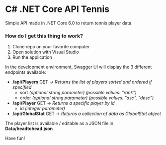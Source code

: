 # C# .NET Core API Tennis

Simple API made in .NET Core 6.0 to return tennis player data.

### How do I get this thing to work?

 1. Clone repo on your favorite computer
 2. Open solution with Visual Studio
 3. Run the application

In the development environment, Swagger UI will display the 3 different endpoints available:
* **/api/Players** GET *-> Returns the list of players sorted and ordered if specified*
	* sort *(optional string parameter) (possible values: "rank")*
	* order *(optional string parameter) (possible values: "asc", "desc")*
* **/api/Player** GET *-> Returns a specific player by id*
	* id *(integer parameter)*
* **/api/GlobalStat** GET *-> Returns a collection of data as GlobalStat object*

The player list is available / editable as a JSON file in **Data/headtohead.json**

Have fun!
